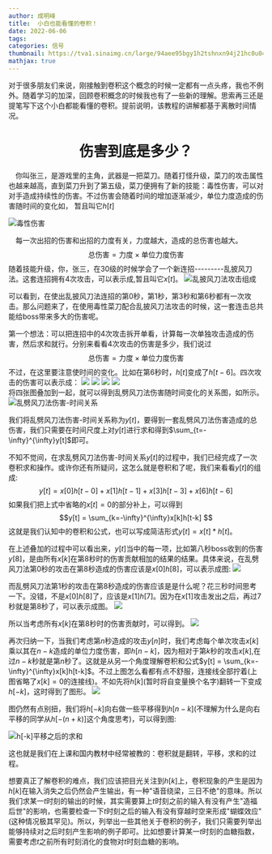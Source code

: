 ```yaml
---
author: 成明峰
title:  小白也能看懂的卷积！
date: 2022-06-06
tags:
categories: 信号
thumbnail: https://tva1.sinaimg.cn/large/94aee95bgy1h2tshnxn94j21hc0u04qp.jpg
mathjax: true
---
```


对于很多朋友们来说，刚接触到卷积这个概念的时候一定都有一点头疼，我也不例外。随着学习的加深，回顾卷积概念的时候我也有了一些新的理解。思索再三还是提笔写下这个小白都能看懂的卷积。提前说明，该教程的讲解都基于离散时间情况。

# <center>伤害到底是多少？</center>


&emsp;你叫张三，是游戏里的主角，武器是一把菜刀。随着打怪升级，菜刀的攻击属性也越来越高，直到菜刀升到了第五级，菜刀便拥有了新的技能：毒性伤害，可以对对手造成持续性的伤害。不过伤害会随着时间的增加逐渐减少，单位力度造成的伤害随时间的变化如， 暂且叫它$h[t]$

![毒性伤害](pic/signal/毒性伤害.svg)

&emsp;每一次出招的伤害和出招的力度有关，力度越大，造成的总伤害也越大。$$\text{总伤害}=\text{力度}\times \text{单位力度伤害}$$
随着技能升级，你，张三，在$30$级的时候学会了一个新连招---------乱披风刀法。这套连招拥有4次攻击，可以表示成,暂且叫它$x[t]$。
![乱披风刀法攻击组成](pic/signal/乱披风刀法.svg )

可以看到，在使出乱披风刀法连招的第$0$秒，第$1$秒，第$3$秒和第$6$秒都有一次攻击。那么问题来了，在使用毒性菜刀配合乱披风刀法攻击的时候，这一套连击总共能给boss带来多大的伤害呢。

第一个想法：可以把连招中的4次攻击拆开单看，计算每一次单独攻击造成的伤害，然后求和就行。分别来看看4次攻击的伤害是多少，我们说过$$\text{总伤害}=\text{力度}\times \text{单位力度伤害}$$不过，在这里要注意使时间的变化。比如在第$6$秒时，$h[t]$变成了$h[t-6]$。四次攻击的伤害可以表示成：
![](pic/signal/h(t-0).svg )
![](pic/signal/h(t-1).svg )
![](pic/signal/h(t-3).svg )
![](pic/signal/h(t-6).svg )
\
将四张图叠加到一起，就可以得到乱劈风刀法伤害随时间变化的关系图，如所示。
![乱劈风刀法伤害-时间关系](pic/signal/叠加.svg)

我们将乱劈风刀法伤害-时间关系称为$y[t]$，要得到一套乱劈风刀法伤害造成的总伤害，我们只需要在时间尺度上对$y[t]$进行求和得到$\sum_{t=-\infty}^{\infty}y[t]$即可。



不知不觉间，在求乱劈风刀法伤害-时间关系$y[t]$的过程中，我们已经完成了一次卷积求和操作。或许你还有所疑问，这怎么就是卷积和了呢，我们来看看$y[t]$的组成:
$$
y[t] = x[0]h[t-0]+x[1]h[t-1]+x[3]h[t-3]+x[6]h[t-6]$$
如果我们把上式中省略的$x[t]=0$的部分补上，可以得到
$$y[t] = \sum_{k=-\infty}^{\infty}x[k]h[t-k]
    $$
这就是我们认知中的卷积和公式，也可以写成简洁形式$y[t]=x[t]*h[t]$。

在上述叠加的过程中可以看出来，$y[t]$当中的每一项，比如第八秒boss收到的伤害$y[8]$，是由所有$x[k]$在第8秒时的伤害贡献相加的结果的结果。具体来说，在乱劈风刀法第$0$秒的攻击在第$8$秒造成的伤害应该是$x[0]h[8]$，可以表示成图:
![](pic/signal/卷积过程1.svg)

而乱劈风刀法第$1$秒的攻击在第$8$秒造成的伤害应该是是什么呢？花三秒时间思考一下。没错，不是$x[0]h[8]$了，应该是$x[1]h[7]$。因为在$x[1]$攻击发出之后，再过$7$秒就是第$8$秒了，可以表示成图。
![](pic/signal/卷积过程2.svg)


所以当考虑所有$x[k]$在第8秒时的伤害贡献时，可以得到。
![](pic/signal/卷积过程正.svg)

再次归纳一下，当我们考虑第$n$秒造成的攻击$y[n]$时，我们考虑每个单次攻击$x[k]$乘以其在$n-k$造成的单位力度伤害，即$h[n-k]$，因为相对于第$k$秒的攻击$x[k]$,在过$n-k$秒就是第$n$秒了。这就是从另一个角度理解卷积和公式$y[t] = \sum_{k=-\infty}^{\infty}x[k]h[t-k]$。不过上图怎么看都有点不舒服，连接线全部拧着(上图省略了$x[k]=0$的连接线)。不如先将$h[k]$(暂时将自变量换个名字)翻转一下变成$h[-k]$，这时得到了图形。
![](pic/signal/卷积过程反.svg)


图仍然有点别扭，我们将$h[-k]$向右做一些平移得到$h[n-k]$(不理解为什么是向右平移的同学从$h[-(n+k)]$这个角度思考)，可以得到图:

![$h[-k]$平移之后的求和](pic/signal/卷积过程反移.svg)

这也就是我们在上课和国内教材中经常被教的：卷积就是翻转，平移，求和的过程。

想要真正了解卷积的难点，我们应该把目光关注到$h[k]$上，卷积现象的产生是因为$h[k]$在输入消失之后仍然会产生输出，有一种\"语音绕梁，三日不绝\"的意味。所以我们求某一$t$时刻的输出的时候，其实需要算上$t$时刻之前的输入有没有产生"造福后世"的影响，也需要检查一下$t$时刻之后的输入有没有穿越时空来形成"蝴蝶效应"(这种情况极其罕见)。所以，列举出一些其他关于卷积的例子，我们只需要列举出能够持续对之后时刻产生影响的例子即可。比如想要计算某一$t$时刻的血糖指数，需要考虑$t$之前所有时刻消化的食物对$t$时刻血糖的影响。
